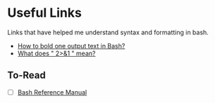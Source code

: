 # Useful Links

Links that have helped me understand syntax and formatting in bash.

- [How to bold one output text in Bash?](https://stackoverflow.com/questions/2924697/how-to-bold-one-output-text-in-bash/2924755#2924755)
- [What does " 2>&1 " mean?](https://stackoverflow.com/questions/818255/what-does-21-mean)

## To-Read 
- [ ] [Bash Reference Manual](https://www.gnu.org/software/bash/manual/html_node/index.html#SEC_Contents)